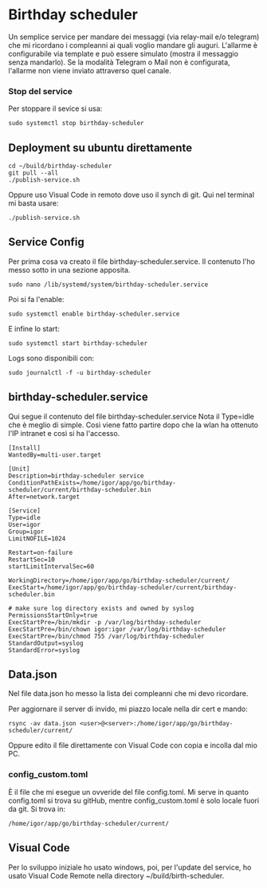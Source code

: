 # Birthday scheduler
Un semplice service per mandare dei messaggi (via relay-mail e/o telegram) che mi 
ricordano i compleanni ai quali voglio mandare gli auguri.
L'allarme è configurabile via template e può essere simulato (mostra il messaggio senza mandarlo). 
Se la modalità Telegram o Mail non è configurata, l'allarme non viene inviato attraverso quel canale.

### Stop del service
Per stoppare il sevice si usa:

    sudo systemctl stop birthday-scheduler

## Deployment su ubuntu direttamente

    cd ~/build/birthday-scheduler
    git pull --all
    ./publish-service.sh
Oppure uso Visual Code in remoto dove uso il synch di git. Qui nel terminal mi basta usare:

    ./publish-service.sh

## Service Config
Per prima cosa va creato il file birthday-scheduler.service.
Il contenuto l'ho messo sotto in una sezione apposita.

    sudo nano /lib/systemd/system/birthday-scheduler.service
Poi si fa l'enable:

    sudo systemctl enable birthday-scheduler.service
E infine lo start:

    sudo systemctl start birthday-scheduler
Logs sono disponibili con:

    sudo journalctl -f -u birthday-scheduler

## birthday-scheduler.service
Qui segue il contenuto del file birthday-scheduler.service
Nota il Type=idle che è meglio di simple. Così 
viene fatto partire dopo che la wlan ha ottenuto l'IP intranet
e così si ha l'accesso.

```
[Install]
WantedBy=multi-user.target

[Unit]
Description=birthday-scheduler service
ConditionPathExists=/home/igor/app/go/birthday-scheduler/current/birthday-scheduler.bin
After=network.target

[Service]
Type=idle
User=igor
Group=igor
LimitNOFILE=1024

Restart=on-failure
RestartSec=10
startLimitIntervalSec=60

WorkingDirectory=/home/igor/app/go/birthday-scheduler/current/
ExecStart=/home/igor/app/go/birthday-scheduler/current/birthday-scheduler.bin

# make sure log directory exists and owned by syslog
PermissionsStartOnly=true
ExecStartPre=/bin/mkdir -p /var/log/birthday-scheduler
ExecStartPre=/bin/chown igor:igor /var/log/birthday-scheduler
ExecStartPre=/bin/chmod 755 /var/log/birthday-scheduler
StandardOutput=syslog
StandardError=syslog
```

## Data.json
Nel file data.json ho messo la lista dei compleanni che mi devo ricordare.

Per aggiornare il server di invido, mi piazzo locale nella dir cert e mando:

    rsync -av data.json <user>@<server>:/home/igor/app/go/birthday-scheduler/current/
Oppure edito il file direttamente con Visual Code con copia e incolla dal mio PC.

### config_custom.toml
È il file che mi esegue un ovveride del file config.toml. 
Mi serve in quanto config.toml si trova su gitHub, mentre config_custom.toml è
solo locale fuori da git. Si trova in:

    /home/igor/app/go/birthday-scheduler/current/

## Visual Code
Per lo sviluppo iniziale ho usato windows, poi, per l'update del service,
ho usato Visual Code Remote nella directory ~/build/birth-scheduler.

